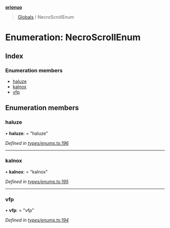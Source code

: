 **[orionuo](../README.md)**

> [Globals](../globals.md) / NecroScrollEnum

# Enumeration: NecroScrollEnum

## Index

### Enumeration members

* [haluze](necroscrollenum.md#haluze)
* [kalnox](necroscrollenum.md#kalnox)
* [vfp](necroscrollenum.md#vfp)

## Enumeration members

### haluze

•  **haluze**:  = "haluze"

*Defined in [types/enums.ts:196](https://github.com/msviha/orionuo/blob/2f31050/src/types/enums.ts#L196)*

___

### kalnox

•  **kalnox**:  = "kalnox"

*Defined in [types/enums.ts:195](https://github.com/msviha/orionuo/blob/2f31050/src/types/enums.ts#L195)*

___

### vfp

•  **vfp**:  = "vfp"

*Defined in [types/enums.ts:194](https://github.com/msviha/orionuo/blob/2f31050/src/types/enums.ts#L194)*
